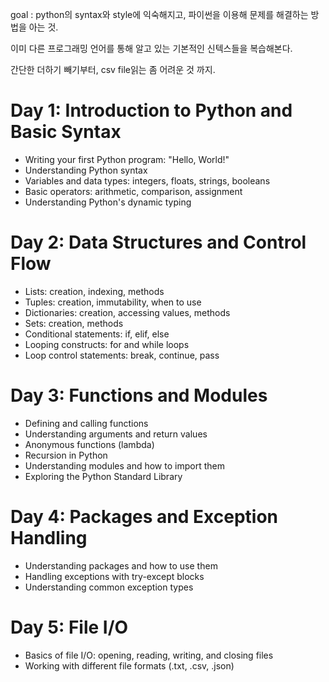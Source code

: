 goal : python의 syntax와 style에 익숙해지고, 파이썬을 이용해 문제를 해결하는 방법을 아는 것.

이미 다른 프로그래밍 언어를 통해 알고 있는 기본적인 신텍스들을 복습해본다.

간단한 더하기 빼기부터, csv file읽는 좀 어려운 것 까지.

# Day 1: Introduction to Python and Basic Syntax
- Writing your first Python program: "Hello, World!"
- Understanding Python syntax
- Variables and data types: integers, floats, strings, booleans
- Basic operators: arithmetic, comparison, assignment
- Understanding Python's dynamic typing

# Day 2: Data Structures and Control Flow

- Lists: creation, indexing, methods
- Tuples: creation, immutability, when to use
- Dictionaries: creation, accessing values, methods
- Sets: creation, methods
- Conditional statements: if, elif, else
- Looping constructs: for and while loops
- Loop control statements: break, continue, pass

# Day 3: Functions and Modules

- Defining and calling functions
- Understanding arguments and return values
- Anonymous functions (lambda)
- Recursion in Python
- Understanding modules and how to import them
- Exploring the Python Standard Library

# Day 4: Packages and Exception Handling
 
- Understanding packages and how to use them
- Handling exceptions with try-except blocks
- Understanding common exception types

# Day 5: File I/O

- Basics of file I/O: opening, reading, writing, and closing files
- Working with different file formats (.txt, .csv, .json)